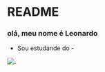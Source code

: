 # README
### olá, meu nome é Leonardo ###

- Sou estudande do -


![.](https://tenor.com/pt-BR/view/1-funnie-douge-dog-funny-1-swing-gif-11006806484952882700)

